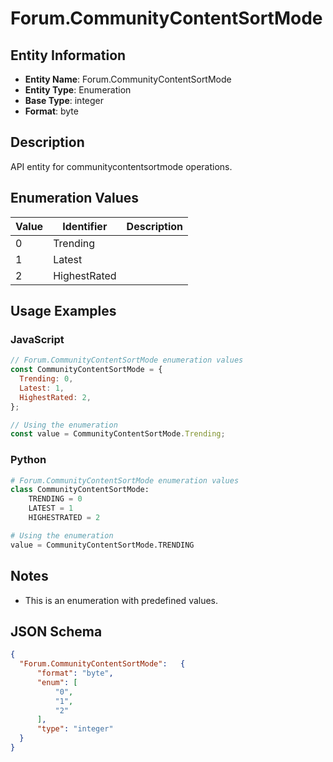 # Forum.CommunityContentSortMode

## Entity Information
- **Entity Name**: Forum.CommunityContentSortMode
- **Entity Type**: Enumeration
- **Base Type**: integer
- **Format**: byte

## Description
API entity for communitycontentsortmode operations.

## Enumeration Values

| Value | Identifier | Description |
|-------|------------|-------------|
| 0 | Trending |  |
| 1 | Latest |  |
| 2 | HighestRated |  |

## Usage Examples

### JavaScript
```javascript
// Forum.CommunityContentSortMode enumeration values
const CommunityContentSortMode = {
  Trending: 0,
  Latest: 1,
  HighestRated: 2,
};

// Using the enumeration
const value = CommunityContentSortMode.Trending;
```

### Python
```python
# Forum.CommunityContentSortMode enumeration values
class CommunityContentSortMode:
    TRENDING = 0
    LATEST = 1
    HIGHESTRATED = 2

# Using the enumeration
value = CommunityContentSortMode.TRENDING
```

## Notes
- This is an enumeration with predefined values.

## JSON Schema
```json
{
  "Forum.CommunityContentSortMode":   {
      "format": "byte",
      "enum": [
          "0",
          "1",
          "2"
      ],
      "type": "integer"
  }
}
```
